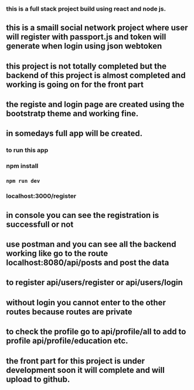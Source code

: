 
### this is a full stack project build using react and node js.
## this is a smaill social network project where user will register with passport.js and token will generate when login using json webtoken
## this project is not totally completed but the backend of this project is almost completed and working is going on for the front part
## the registe and login page are created using the bootstratp theme and working fine. 
## in somedays full app will be created.

### to run this app 

### npm install 

### `npm run dev`

### localhost:3000/register

## in console you can see the registration is successfull or not

## use postman and you can see all the backend working like go to the route localhost:8080/api/posts and post the data

## to register api/users/register or api/users/login

## without login you cannot enter to the other routes because routes are private

## to check the profile go to api/profile/all to add to profile api/profile/education etc.

## the front part for this project is under development soon it will complete and will upload to github.

